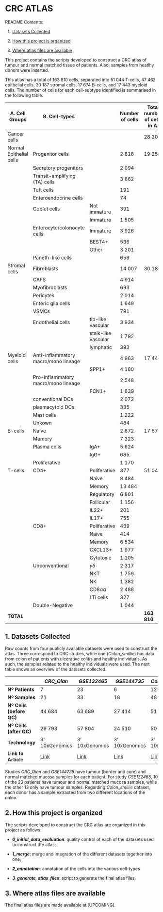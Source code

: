 # CRC ATLAS

README Contents:

1. [Datasets Collected](https://github.com/saracardoso/CRC_ATLAS#1-datasets-collected)

2. [How this project is organized](https://github.com/saracardoso/CRC_ATLAS#2-how-this-project-is-organized)

3. [Where atlas files are available](https://github.com/saracardoso/CRC_ATLAS#3-where-atlas-files-are-available)


This project contains the scripts developed to construct a CRC atlas of tumour and normal matched tissue of patients. Also, samples from heatlhy donors were inserted. 

This atlas has a total of 163 810 cells, separated into 51 044 T-cells, 47 462 epithelial cells, 30 187 stromal
cells, 17 674 B-cells, and 17 443 myeloid cells. The number of cells for each cell-subtype identified is
summarised in the following table:

| A. Cell Groups          | B. Cell-types                        |                     | Number of cells | Total number of cells in A. |
|-------------------------|--------------------------------------|---------------------|-----------------|-----------------------------|
| Cancer cells            |                                      |                     |                 | 28 208                      |
| Normal Epithelial cells | Progenitor cells                     |                     | 2 818           | 19 254                      |
|                         | Secretory progenitors                |                     | 2 094           |                             |
|                         | Transit-amplifying (TA) cells        |                     | 3 862           |                             |
|                         | Tuft cells                           |                     | 191             |                             |
|                         | Enteroendocrine cells                |                     | 74              |                             |
|                         | Goblet cells                         | Not immature        | 391             |                             |
|                         |                                      | Immature            | 1 505           |                             |
|                         | Enterocyte/colonocyte cells          | Immature            | 3 926           |                             |
|                         |                                      | BEST4+              | 536             |                             |
|                         |                                      | Other               | 3 201           |                             |
|                         | Paneth-like cells                    |                     | 656             |                             |
| Stromal cells           | Fibroblasts                          |                     | 14 007          | 30 187                      |
|                         | CAFS                                 |                     | 4 914           |                             |
|                         | Myofibroblasts                       |                     | 693             |                             |
|                         | Pericytes                            |                     | 2 014           |                             |
|                         | Enteric glia cells                   |                     | 1 649           |                             |
|                         | VSMCs                                |                     | 791             |                             |
|                         | Endothelial cells                    | tip-like vascular   | 3 934           |                             |
|                         |                                      | stalk-like vascular | 1 792           |                             |
|                         |                                      | lymphatic           | 393             |                             |
| Myeloid cells           | Anti-inflammatory macro/mono lineage |                     | 4 963           | 17 443                      |
|                         |                                      | SPP1+               | 4 180           |                             |
|                         | Pro-inflammatory macro/mono lineage  |                     | 2 548           |                             |
|                         |                                      | FCN1+               | 1 639           |                             |
|                         | conventional DCs                     |                     | 2 072           |                             |
|                         | plasmacytoid DCs                     |                     | 335             |                             |
|                         | Mast cells                           |                     | 1 222           |                             |
|                         | Unkown                               |                     | 484             |                             |
| B-cells                 | Naive                                |                     | 2 872           | 17 674                      |
|                         | Memory                               |                     | 7 323           |                             |
|                         | Plasma cells                         | IgA+                | 5 624           |                             |
|                         |                                      | IgG+                | 685             |                             |
|                         | Proliferative                        |                     | 1 170           |                             |
| T-cells                 | CD4+                                 | Poliferative        | 377             | 51 044                      |
|                         |                                      | Naive               | 8 484           |                             |
|                         |                                      | Memory              | 13 484          |                             |
|                         |                                      | Regulatory          | 6 801           |                             |
|                         |                                      | Follicular          | 1 156           |                             |
|                         |                                      | IL22+               | 201             |                             |
|                         |                                      | IL17+               | 755             |                             |
|                         | CD8+                                 | Poliferative        | 439             |                             |
|                         |                                      | Naive               | 414             |                             |
|                         |                                      | Memory              | 6 534           |                             |
|                         |                                      | CXCL13+             | 1 977           |                             |
|                         |                                      | Cytotoxic           | 1 105           |                             |
|                         | Unconventional                       | $\gamma\delta$      | 2 317           |                             |
|                         |                                      | NKT                 | 1 759           |                             |
|                         |                                      | NK                  | 1 382           |                             |
|                         |                                      | CD8$\alpha\alpha$   | 2 488           |                             |
|                         |                                      | LTi cells           | 327             |                             |
|                         | Double-Negative                      |                     | 1 044           |                             |
| **TOTAL**               |                                      |                     |                 | **163 810**                 |



## 1. Datasets Collected

Raw counts from four publicly available datasets were used to construct the atlas. Three correspond to CRC studies, while one (*Colon_smillie*) has data from colon of patients with ulcerative colitis and healthy individuals. As such, the samples related to the healthy individuals were used. The next table shows an overview of the datasets collected.

|                          | *CRC_Qian*                        | *GSE132465*                       | *GSE144735*                       | *Colon_smillie*                    |
|--------------------------|-----------------------------------|-----------------------------------|-----------------------------------|------------------------------------|
| **Nº Patients**          | 7                                 | 23                                | 6                                 | 12                                 |
| **Nº Samples**           | 21                                | 33                                | 18                                | 48                                 |
| **Nº Cells (before QC)** | 44 684                            | 63 689                            | 27 414                            | 51 705                             |
| **Nº Cells (after QC)**  | 29 793                            | 57 804                            | 24 510                            | 50 811                             |
| **Technology**           | 3’ 10xGenomics                    | 3’ 10xGenomics                    | 3’ 10xGenomics                    | 3’ 10xGenomics                     |
| **Link to Article**      | [Link](https://doi.org/10.1038/s41422-020-0355-0) | [Link](https://doi.org/10.1038/s41588-020-0636-z) | [Link](https://doi.org/10.1038/s41588-020-0636-z) | [Link](https://doi.org/10.1016/j.cell.2019.06.029) |

Studies *CRC_Qian* and *GSE144735* have tumour (border and core) and normal matched mucosa samples for each patient. For study *GSE132465*, 10 of the 23 patients have tumour and normal matched mucosa samples, while the other 13 only have tumour samples. Regarding *Colon_smillie* dataset, each donor has a sample extracted from two different locations of the colon.



## 2. How this project is organized

The scripts developed to construct the CRC atlas are organized in this project as follows:

- __*0_initial_data_evaluation*__: quality control of each of the datasets used to construct the atlas;

- __*1_merge*__: merge and integration of the different datasets together into one;

- __*2_annotation*__: annotation of the cells into the various cell-types

- __*3_generate_atlas_files*__: script to generate the final atlas files


## 3. Where atlas files are available

The final atlas files are made available at [UPCOMING].


<!-- ## 4. How to reference this atlas -->

